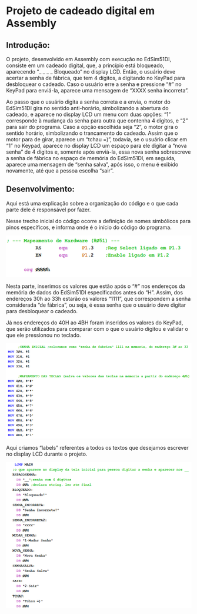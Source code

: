 # Projeto de cadeado digital em Assembly

## Introdução: 
O projeto, desenvolvido em Assembly com execução no EdSim51DI, consiste em um cadeado digital, que, a princípio está bloqueado, aparecendo “_ _ _ _ Bloqueado“ no display LCD. Então, o usuário deve acertar a senha de fábrica, que tem 4 dígitos, a digitando no KeyPad para desbloquear o cadeado. Caso o usuário erre a senha e pressione  “#”  no KeyPad para enviá-la, aparece uma mensagem de “XXXX senha incorreta”.

Ao passo que o usuário digita a senha correta e a envia, o motor do EdSim51DI gira no sentido anti-horário, simbolizando a abertura do cadeado, e aparece no display LCD um menu com duas opções: “1” corresponde à mudança da senha para outra que contenha 4 dígitos, e “2” para sair do programa. Caso a opção escolhida seja “2”, o motor gira o sentido horário, simbolizando o trancamento do cadeado. Assim que o motor para de girar, aparece um “tchau =)”, todavia, se o usuário clicar em “1” no Keypad, aparece no display LCD um espaço para ele digitar a “nova senha” de 4 dígitos e, somente após enviá-la, essa nova senha sobrescreve a senha de fábrica no espaço de memória do EdSim51DI, em seguida, aparece uma mensagem de “senha salva”, após isso, o menu é exibido novamente, até que a pessoa escolha “sair”.

## Desenvolvimento:
Aqui está uma explicação sobre a organização do código e o que cada parte dele é responsável por fazer.

Nesse trecho inicial do código ocorre a definição de nomes simbólicos para pinos específicos, e informa onde é o início do código do programa.

![codigo1](./imagensReadMe/c1.png)

Nesta parte, inserimos os valores que estão após o “#” nos endereços da memória de dados do EdSim51DI especificados antes do “H”. Assim, dos endereços 30h ao 33h estarão os valores “1111”, que correspondem a senha considerada “de fábrica”, ou seja, é essa senha que o usuário deve digitar para desbloquear o cadeado. 

Já nos endereços do 40H ao 4BH foram inseridos os valores do KeyPad, que serão utilizados para comparar com o que o usuário digitou e validar o que ele pressionou no teclado.

![codigo1](./imagensReadMe/c2.png)

Aqui criamos “labels” referentes a todos os textos que desejamos escrever no display LCD durante o projeto.

![codigo1](./imagensReadMe/c3.png)
